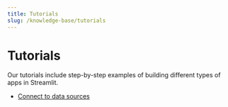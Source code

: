 ```yaml
---
title: Tutorials
slug: /knowledge-base/tutorials
---
```


# Tutorials

Our tutorials include step-by-step examples of building different types of apps in Streamlit.

- [Connect to data sources](/knowledge-base/tutorials/databases)
